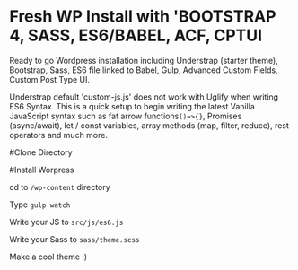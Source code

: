 # Fresh WP Install with 'BOOTSTRAP 4, SASS, ES6/BABEL, ACF, CPTUI


Ready to go Wordpress installation including Understrap (starter theme), Bootstrap, Sass, ES6 file linked to Babel, Gulp, Advanced Custom Fields, Custom Post Type UI.

Understrap default 'custom-js.js' does not work with Uglify when writing ES6 Syntax. This is a quick setup to begin writing the latest Vanilla JavaScript syntax such as fat arrow functions`()=>{}`, Promises (async/await), let / const variables, array methods (map, filter, reduce), rest operators and much more.

#Clone Directory

#Install Worpress

cd to `/wp-content` directory  

Type `gulp watch`  

Write your JS to `src/js/es6.js`  

Write your Sass to `sass/theme.scss`  

Make a cool theme :)  

